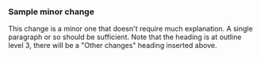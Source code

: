 ### Sample minor change

This change is a minor one that doesn't require much explanation.
A single paragraph or so should be sufficient.
Note that the heading is at outline level 3, there will be a "Other changes"
heading inserted above.
